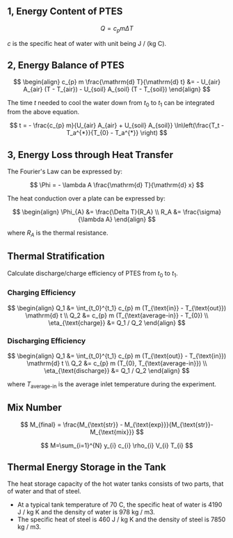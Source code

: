 
## 1, Energy Content of PTES

$$
Q = c_{p} m \Delta T
$$

$c$ is the specific heat of water with unit being J / (kg C).

## 2, Energy Balance of PTES

$$
\begin{align}
	c_{p} m \frac{\mathrm{d} T}{\mathrm{d} t} &= - U_{air} A_{air} (T - T_{air}) - U_{soil} A_{soil} (T - T_{soil})
\end{align}
$$

The time $t$ needed to cool the water down from $t_0$ to $t_1$ can be integrated from the above equation.

$$
t = - \frac{c_{p} m}{U_{air} A_{air} + U_{soil} A_{soil}} \ln\left(\frac{T_t - T_a^{*}}{T_{0} - T_a^{*}} \right)
$$

## 3, Energy Loss through Heat Transfer

The Fourier's Law can be expressed by:

$$
\Phi = - \lambda A \frac{\mathrm{d} T}{\mathrm{d} x}
$$

The heat conduction over a plate can be expressed by:

$$
\begin{align}
	\Phi_{A} &= \frac{\Delta T}{R_A} \\
	R_A &= \frac{\sigma}{\lambda A}
\end{align}
$$

where $R_{A}$ is the thermal resistance.

## Thermal Stratification

Calculate discharge/charge efficiency of PTES from $t_0$ to $t_1$.

### Charging Efficiency

$$
\begin{align}
	Q_1 &= \int_{t_0}^{t_1} c_{p} m (T_{\text{in}} - T_{\text{out}}) \mathrm{d} t \\
	Q_2 &= c_{p} m (T_{\text{average-in}} - T_{0}) \\
	\eta_{\text{charge}} &= Q_1 / Q_2
\end{align}
$$

### Discharging Efficiency

$$
\begin{align}
	Q_1 &= \int_{t_0}^{t_1} c_{p} m (T_{\text{out}} - T_{\text{in}}) \mathrm{d} t \\
	Q_2 &= c_{p} m (T_{0}, T_{\text{average-in}}) \\
	\eta_{\text{discharge}} &= Q_1 / Q_2
\end{align}
$$

where $T_{\text{average-in}}$ is the average inlet temperature during the experiment.

## Mix Number

$$
M_{final} = \frac{M_{\text{str}} - M_{\text{exp}}}{M_{\text{str}}-M_{\text{mix}}}
$$

$$
M=\sum_{i=1}^{N} y_{i} c_{i} \rho_{i} V_{i} T_{i}
$$

## Thermal Energy Storage in the Tank

The heat storage capacity of the hot water tanks consists of two parts, that of water and that of steel.

- At a typical tank temperature of 70 C, the specific heat of water is 4190 J / kg K and the density of water is 978 kg / m3.
- The specific heat of steel is 460 J / kg K and the density of steel is 7850 kg / m3.
